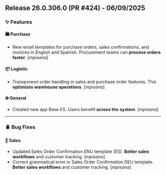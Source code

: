 ## Release 26.0.306.0 (PR #424) - 06/09/2025
### ✨ Features

#### 🛍️ Purchase
  * New email templates for purchase orders, sales confirmations, and invoices in English and Spanish. Procurement teams can **process orders faster**. [*mpisana*]

#### 📦 Logistic
  * Transporeon order handling in sales and purchase order features. This **optimizes warehouse operations**. [*mpisana*]

#### 🌐 General
  * Created new app Base ES. Users benefit **across the system**. [*mpisana*]

---
### 🪲 Bug Fixes

#### 🛒 Sales
  * Updated Sales Order Confirmation ENU template (ES). **Better sales workflows** and customer tracking. [*mpisana*]
  * Correct grammatical error in Sales Order Confirmation DEU template. **Better sales workflows** and customer tracking. [*mpisana*]

